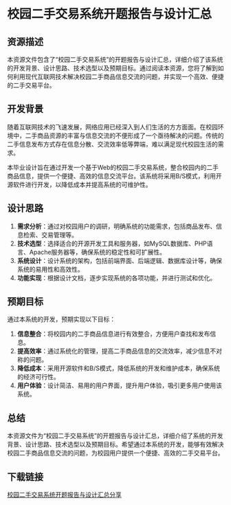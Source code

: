# 校园二手交易系统开题报告与设计汇总

## 资源描述

本资源文件包含了“校园二手交易系统”的开题报告与设计汇总，详细介绍了该系统的开发背景、设计思路、技术选型以及预期目标。通过阅读本资源，您将了解到如何利用现代互联网技术解决校园二手商品信息交流的问题，并实现一个高效、便捷的二手交易平台。

## 开发背景

随着互联网技术的飞速发展，网络应用已经深入到人们生活的方方面面。在校园环境中，二手商品资源的丰富与信息交流的不便形成了一个亟待解决的问题。传统的二手信息发布方式存在信息分散、交流效率低等弊端，难以满足现代校园生活的需求。

本毕业设计旨在通过开发一个基于Web的校园二手交易系统，整合校园内的二手商品信息，提供一个便捷、高效的信息交流平台。该系统将采用B/S模式，利用开源软件进行开发，以降低成本并提高系统的可维护性。

## 设计思路

1. **需求分析**：通过对校园用户的调研，明确系统的功能需求，包括商品发布、信息检索、交易管理等。
2. **技术选型**：选择适合的开源开发工具和服务器，如MySQL数据库、PHP语言、Apache服务器等，确保系统的稳定性和可扩展性。
3. **系统设计**：设计系统的架构，包括前端界面、后端逻辑、数据库设计等，确保系统的易用性和高效性。
4. **功能实现**：根据设计文档，逐步实现系统的各项功能，并进行测试和优化。

## 预期目标

通过本系统的开发，预期实现以下目标：

1. **信息整合**：将校园内的二手商品信息进行有效整合，方便用户查找和发布信息。
2. **提高效率**：通过系统化的管理，提高二手商品信息的交流效率，减少信息不对称的问题。
3. **降低成本**：采用开源软件和B/S模式，降低系统的开发和维护成本，确保系统的经济可行性。
4. **用户体验**：设计简洁、易用的用户界面，提升用户体验，吸引更多用户使用该系统。

## 总结

本资源文件为“校园二手交易系统”的开题报告与设计汇总，详细介绍了系统的开发背景、设计思路、技术选型以及预期目标。希望通过本系统的开发，能够有效解决校园二手商品信息交流的问题，为校园用户提供一个便捷、高效的二手交易平台。

## 下载链接

[校园二手交易系统开题报告与设计汇总分享](https://pan.quark.cn/s/702f16ee0911)